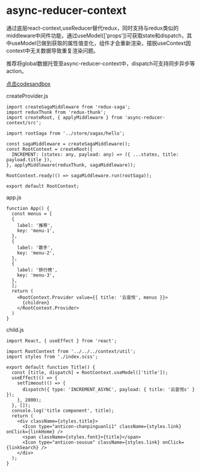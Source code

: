 # async-reducer-context
通过底层react-context,useReducer替代redux，同时支持与redux类似的middleware中间件功能，通过useModel(['props'])可获取state和dispatch，其中useModel已做到获取的属性值变化，组件才会重新渲染，摆脱useContext因context中无关数据导致重复渲染问题。

推荐将global数据托管至async-reducer-context中，dispatch可支持同步异步等action。

[点击codesandbox](https://codesandbox.io/s/gallant-smoke-zmp0u?file=/src/index.js)


createProvider.js
```
import createSagaMiddleware from 'redux-saga';
import reduxThunk from 'redux-thunk';
import createRoot, { applyMiddleware } from 'async-reducer-context/src';

import rootSaga from '../store/sagas/hello';

const sagaMiddleware = createSagaMiddleware();
const RootContext = createRoot({
  INCREMENT: (states: any, payload: any) => ({ ...states, title: payload.title }),
}, applyMiddleware(reduxThunk, sagaMiddleware));

RootContext.ready(() => sagaMiddleware.run(rootSaga));

export default RootContext;
```

app.js
```
function App() {
  const menus = [
  {
    label: '推荐',
    key: 'menu-1',
  },
  {
    label: '歌手',
    key: 'menu-2',
  },
  {
    label: '排行榜',
    key: 'menu-3',
  },
  ];
  return (
    <RootContext.Provider value={{ title: '云音悦', menus }}>
      {children}
    </RootContext.Provider>
  )
}
```

child.js
```
import React, { useEffect } from 'react';

import RootContext from '../../../context/util';
import styles from './index.scss';

export default function Title() {
  const [title, dispatch] = RootContext.useModel(['title']);
  useEffect(() => {
    setTimeout(() => {
      dispatch({ type: 'INCREMENT_ASYNC', payload: { title: '云音悦s' } });
    }, 2000);
  }, []);
  console.log('title component', title);
  return (
    <div className={styles.title}>
      <Icon type="anticon-chanpinguanli1" className={styles.link} onClick={linkHome} />
      <span className={styles.font}>{title}</span>
      <Icon type="anticon-sousuo" className={styles.link} onClick={linkSearch} />
    </div>
  );
}

```
